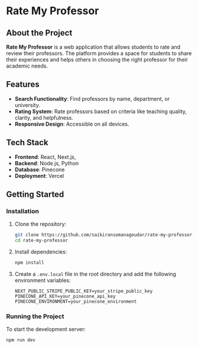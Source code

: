 # Rate My Professor

## About the Project

**Rate My Professor** is a web application that allows students to rate and review their professors. The platform provides a space for students to share their experiences and helps others in choosing the right professor for their academic needs.

## Features

- **Search Functionality**: Find professors by name, department, or university.
- **Rating System**: Rate professors based on criteria like teaching quality, clarity, and helpfulness.
- **Responsive Design**: Accessible on all devices.

## Tech Stack

- **Frontend**: React, Next.js, 
- **Backend**: Node.js, Python
- **Database**: Pinecone
- **Deployment**: Vercel

## Getting Started

### Installation

1. Clone the repository:
    ```sh
    git clone https://github.com/saikiransomanagoudar/rate-my-professor.git
    cd rate-my-professor
    ```

2. Install dependencies:
    ```sh
    npm install
    ```

3. Create a `.env.local` file in the root directory and add the following environment variables:
    ```plaintext
    NEXT_PUBLIC_STRIPE_PUBLIC_KEY=your_stripe_public_key
    PINECONE_API_KEY=your_pinecone_api_key
    PINECONE_ENVIRONMENT=your_pinecone_environment
    ```

### Running the Project

To start the development server:

```sh
npm run dev
